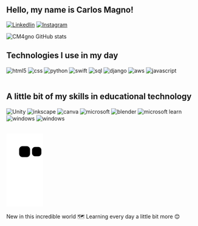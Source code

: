 ## Hello, my name is Carlos Magno!


[![Linkedlin](https://img.shields.io/badge/LinkedIn-0077B5?style=for-the-badge&logo=linkedin&logoColor=white)](https://www.linkedin.com/in/carlos-magno-silva-farias-ba3097175/)
[![Instagram](https://img.shields.io/badge/Instagram-E4405F?style=for-the-badge&logo=instagram&logoColor=white)](https://instagram.com/cm4gno)

![CM4gno GitHub stats](https://github-readme-stats.vercel.app/api?username=CM4gno&show_icons=true&theme=dracula&count_private=true)

## Technologies I use in my day

<div style="display: inline_block">
  <img align="center" alt="html5" src="https://img.shields.io/badge/HTML5-E34F26?style=for-the-badge&logo=html5&logoColor=white" />
  <img align="center" alt="css" src="https://img.shields.io/badge/CSS3-1572B6?style=for-the-badge&logo=css3&logoColor=white" />
  <img align="center" alt="python" src="https://img.shields.io/badge/Python-3776AB?style=for-the-badge&logo=python&logoColor=white" />
  <img align="center" alt="swift" src="https://img.shields.io/badge/Swift-FA7343?style=for-the-badge&logo=swift&logoColor=white" />
  <img align="center" alt="sql" src="https://img.shields.io/badge/MySQL-00000F?style=for-the-badge&logo=mysql&logoColor=white" />
  <img align="center" alt="django" src="https://img.shields.io/badge/django-%23092E20.svg?style=for-the-badge&logo=django&logoColor=white" />
  <img align="center" alt="aws" src="https://img.shields.io/badge/AWS-%23FF9900.svg?style=for-the-badge&logo=amazon-aws&logoColor=white" />
  <img align="center" alt="javascript" src="https://img.shields.io/badge/javascript-%23323330.svg?style=for-the-badge&logo=javascript&logoColor=%23F7DF1E" />
</div><br/>

## A little bit of my skills in educational technology
<div style="display: inline_block">
  <img align="center" alt="Unity" src="https://img.shields.io/badge/Unity-100000?style=for-the-badge&logo=unity&logoColor=white" />
  <img align="center" alt="inkscape" src="https://img.shields.io/badge/Inkscape-000000?style=for-the-badge&logo=Inkscape&logoColor=white" />
  <img align="center" alt="canva" src="https://img.shields.io/badge/Canva-%2300C4CC.svg?&style=for-the-badge&logo=Canva&logoColor=white" />
  <img align="center" alt="microsoft" src="https://img.shields.io/badge/Microsoft-666666?style=for-the-badge&logo=microsoft&logoColor=white" />
  <img align="center" alt="blender" src="https://img.shields.io/badge/blender-%23F5792A.svg?style=for-the-badge&logo=blender&logoColor=white" />
  <img align="center" alt="microsoft learn" src="https://img.shields.io/badge/Microsoft_Learn-258ffa?style=for-the-badge&logo=microsoft&logoColor=white" />
  <img align="center" alt="windows" src="https://img.shields.io/badge/Windows-0078D6?style=for-the-badge&logo=windows&logoColor=white" />
  <img align="center" alt="windows" src="https://img.shields.io/badge/-Arduino-00979D?style=for-the-badge&logo=Arduino&logoColor=white" />
</div> <br/> 
<div
</a> 
 
  ![Snake animation](https://github.com/rafaballerini/rafaballerini/blob/output/github-contribution-grid-snake.svg)
 
</div>
New in this incredible world 🗺️ 
Learning every day a little bit more 😊
